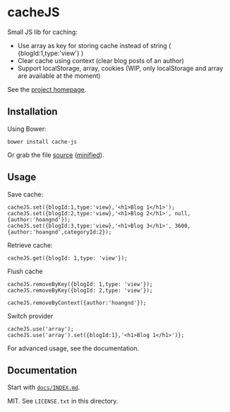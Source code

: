 # cacheJS

Small JS lib for caching:
* Use array as key for storing cache instead of string ( {blogId:1,type:'view'} )
* Clear cache using context (clear blog posts of an author)
* Support localStorage, array, cookies (WIP, only localStorage and array are available at the moment)

See the [project homepage](http://hoangnd25.github.io/cacheJS).

## Installation
Using Bower:

    bower install cache-js

Or grab the file [source](https://raw.githubusercontent.com/hoangnd25/cacheJS/master/dist/cacheJS.js) ([minified](https://raw.githubusercontent.com/hoangnd25/cacheJS/master/dist/cacheJS.min.js)).

## Usage

Save cache:

    cacheJS.set({blogId:1,type:'view},'<h1>Blog 1</h1>');
    cacheJS.set({blogId:2,type:'view},'<h1>Blog 2</h1>', null, {author:'hoangnd'});
    cacheJS.set({blogId:3,type:'view},'<h1>Blog 3</h1>', 3600, {author:'hoangnd',categoryId:2});
    
Retrieve cache:
    
    cacheJS.get({blogId: 1,type: 'view'});
    
Flush cache

    cacheJS.removeByKey({blogId: 1,type: 'view'});
    cacheJS.removeByKey({blogId: 2,type: 'view'});
    
    cacheJS.removeByContext({author:'hoangnd'});
        
Switch provider

    cacheJS.use('array');
    cacheJS.use('array').set({blogId:1},'<h1>Blog 1</h1>')};
    
For advanced usage, see the documentation.

## Documentation

Start with [`docs/INDEX.md`](https://github.com/hoangnd25/cacheJS/blob/master/docs/INDEX.md).

MIT. See `LICENSE.txt` in this directory.
